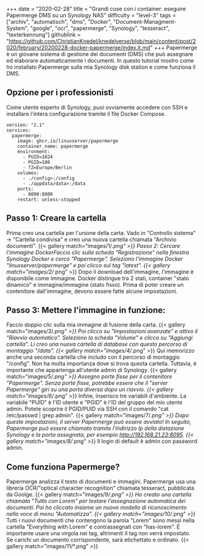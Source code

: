 +++
date = "2020-02-28"
title = "Grandi cose con i container: eseguire Papermerge DMS su un Synology NAS"
difficulty = "level-3"
tags = ["archiv", "automatisch", "dms", "Docker", "Document-Managment-System", "google", "ocr", "papermerge", "Synology", "tesseract", "texterkennung"]
githublink = "https://github.com/ChristianKnedel/knedelverse/blob/main/content/post/2020/february/20200228-docker-papermerge/index.it.md"
+++
Papermerge è un giovane sistema di gestione dei documenti (DMS) che può assegnare ed elaborare automaticamente i documenti. In questo tutorial mostro come ho installato Papermerge sulla mia Synology disk station e come funziona il DMS.
## Opzione per i professionisti
Come utente esperto di Synology, puoi ovviamente accedere con SSH e installare l'intera configurazione tramite il file Docker Compose.
```
version: "2.1"
services:
  papermerge:
    image: ghcr.io/linuxserver/papermerge
    container_name: papermerge
    environment:
      - PUID=1024
      - PGID=100
      - TZ=Europe/Berlin
    volumes:
      - ./config>:/config
      - ./appdata/data>:/data
    ports:
      - 8090:8000
    restart: unless-stopped

```

## Passo 1: Creare la cartella
Prima creo una cartella per l'unione della carta. Vado in "Controllo sistema" -> "Cartella condivisa" e creo una nuova cartella chiamata "Archivio documenti".
{{< gallery match="images/1/*.png" >}}
Passo 2: Cercare l'immagine DockerFaccio clic sulla scheda "Registrazione" nella finestra Synology Docker e cerco "Papermerge". Seleziono l'immagine Docker "linuxserver/papermerge" e poi clicco sul tag "latest".
{{< gallery match="images/2/*.png" >}}
Dopo il download dell'immagine, l'immagine è disponibile come immagine. Docker distingue tra 2 stati, container "stato dinamico" e immagine/immagine (stato fisso). Prima di poter creare un contenitore dall'immagine, devono essere fatte alcune impostazioni.
## Passo 3: Mettere l'immagine in funzione:
Faccio doppio clic sulla mia immagine di fusione della carta.
{{< gallery match="images/3/*.png" >}}
Poi clicco su "Impostazioni avanzate" e attivo il "Riavvio automatico". Seleziono la scheda "Volume" e clicco su "Aggiungi cartella". Lì creo una nuova cartella di database con questo percorso di montaggio "/data".
{{< gallery match="images/4/*.png" >}}
Qui memorizzo anche una seconda cartella che includo con il percorso di montaggio "/config". Non ha molta importanza dove si trova questa cartella. Tuttavia, è importante che appartenga all'utente admin di Synology.
{{< gallery match="images/5/*.png" >}}
Assegno porte fisse per il contenitore "Papermerge". Senza porte fisse, potrebbe essere che il "server Papermerge" giri su una porta diversa dopo un riavvio.
{{< gallery match="images/6/*.png" >}}
Infine, inserisco tre variabili d'ambiente. La variabile "PUID" è l'ID utente e "PGID" è l'ID del gruppo del mio utente admin. Potete scoprire il PGID/PUID via SSH con il comando "cat /etc/passwd | grep admin".
{{< gallery match="images/7/*.png" >}}
Dopo queste impostazioni, il server Papermerge può essere avviato! In seguito, Papermerge può essere chiamato tramite l'indirizzo Ip della distazione Synology e la porta assegnata, per esempio http://192.168.21.23:8095.
{{< gallery match="images/8/*.png" >}}
Il login di default è admin con password admin.
## Come funziona Papermerge?
Papermerge analizza il testo di documenti e immagini. Papermerge usa una libreria OCR/"optical character recognition" chiamata tesseract, pubblicata da Goolge.
{{< gallery match="images/9/*.png" >}}
Ho creato una cartella chiamata "Tutto con Lorem" per testare l'assegnazione automatica dei documenti. Poi ho cliccato insieme un nuovo modello di riconoscimento nella voce di menu "Automatizza".
{{< gallery match="images/10/*.png" >}}
Tutti i nuovi documenti che contengono la parola "Lorem" sono messi nella cartella "Everything with Lorem" e contrassegnati con "has-lorem". È importante usare una virgola nei tag, altrimenti il tag non verrà impostato. Se carichi un documento corrispondente, sarà etichettato e ordinato.
{{< gallery match="images/11/*.png" >}}